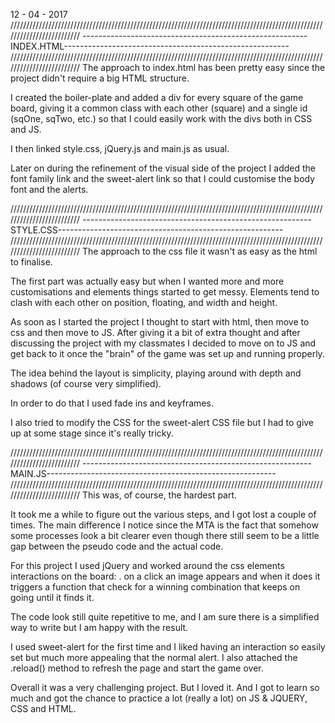 12 - 04 - 2017
/////////////////////////////////////////////////////////////////////////////////////////////////////////////////////////
--------------------------------------------------------INDEX.HTML--------------------------------------------------------
/////////////////////////////////////////////////////////////////////////////////////////////////////////////////////////
The approach to index.html has been pretty easy since the project didn't require a big HTML structure.

I created the boiler-plate and added a div for every square of the game board, giving it a common class with each other (square) and a single id (sqOne, sqTwo, etc.) so that I could easily work with the divs both in CSS and JS.

I then linked style.css, jQuery.js and main.js as usual.

Later on during the refinement of the visual side of the project I added the font family link and the sweet-alert link so that I could customise the body font and the alerts.


/////////////////////////////////////////////////////////////////////////////////////////////////////////////////////////
---------------------------------------------------------STYLE.CSS--------------------------------------------------------
/////////////////////////////////////////////////////////////////////////////////////////////////////////////////////////
The approach to the css file it wasn't as easy as the html to finalise.

The first part was actually easy but when I wanted more and more customisations and elements things started to get messy.
Elements tend to clash with each other on position, floating, and width and height.

As soon as I started the project I thought to start with html, then move to css and then move to JS.
After giving it a bit of extra thought and after discussing the project with my classmates I decided to move on to JS and get back to it once the "brain" of the game was set up and running properly.

The idea behind the layout is simplicity, playing around with depth and shadows (of course very simplified).

In order to do that I used fade ins and keyframes.

I also tried to modify the CSS for the sweet-alert CSS file but I had to give up at some stage since it's really tricky.

/////////////////////////////////////////////////////////////////////////////////////////////////////////////////////////
---------------------------------------------------------MAIN.JS---------------------------------------------------------
/////////////////////////////////////////////////////////////////////////////////////////////////////////////////////////
This was, of course, the hardest part.

It took me a while to figure out the various steps, and I got lost a couple of times.
The main difference I notice since the MTA is the fact that somehow some processes look a bit clearer even though there still seem to be a little gap between the pseudo code and the actual code.

For this project I used jQuery and worked around the css elements interactions on the board:
. on a click an image appears and when it does it triggers a function that check for a winning combination that keeps on going until it finds it.

The code look still quite repetitive to me, and I am sure there is a simplified way to write but I am happy with the result.

I used sweet-alert for the first time and I liked having an interaction so easily set but much more appealing that the normal alert.
I also attached the .reload() method to refresh the page and start the game over.


Overall it was a very challenging project. But I loved it. And I got to learn so much and got the chance to practice a lot (really a lot) on JS & JQUERY, CSS and HTML.
